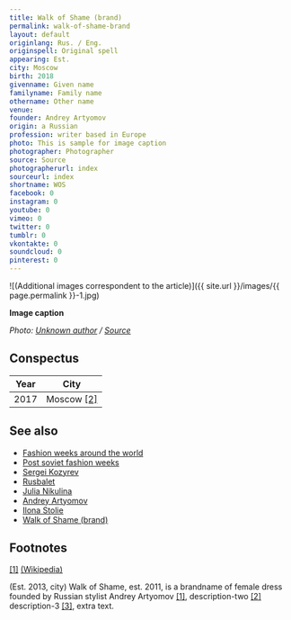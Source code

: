 ```yaml
---
title: Walk of Shame (brand)
permalink: walk-of-shame-brand
layout: default
originlang: Rus. / Eng.
originspell: Original spell
appearing: Est.
city: Moscow
birth: 2018
givenname: Given name
familyname: Family name
othername: Other name
venue:
founder: Andrey Artyomov
origin: a Russian
profession: writer based in Europe
photo: This is sample for image caption
photographer: Photographer
source: Source
photographerurl: index
sourceurl: index
shortname: WOS
facebook: 0
instagram: 0
youtube: 0
vimeo: 0
twitter: 0
tumblr: 0
vkontakte: 0
soundcloud: 0
pinterest: 0
---
```


<!---
To edit top block see
icon "Meta Data"
on right menu
Full edit instructions
indexmod.gq/edit
-->

![(Additional images correspondent to the article)]({{ site.url }}/images/{{ page.permalink }}-1.jpg)

**Image caption**

*Photo: [Unknown author](index) / [Source](index)*

## Сonspectus

|Year|City|
|-|-|
|2017|Moscow <span id="a2">[\[2\]](#f2)</span>|

## See also

+ [Fashion weeks around the world](fashion-weeks-around-the-world)
+ [Post soviet fashion weeks](post-soviet-fashion-weeks)
+ [Sergei Kozyrev](kozyrev-sergei)
+ [Rusbalet](rusbalet)
+ [Julia Nikulina](nikulina-julia)
+ [Andrey Artyomov](artyomov-andrey)
+ [Ilona Stolie](Stolie-Ilona)
+ [Walk of Shame (brand)](walk-of-shame-brand)

## Footnotes

[[1]](#a1) <span id="f1"></span> [(Wikipedia)](index)


(Est. 2013, city) Walk of Shame, est. 2011, is a brandname of female dress founded by Russian stylist Andrey Artyomov <span id="a1">[\[1\]](#f1)</span>, description-two <span id="a2">[\[2\]](#f2)</span> description-3 <span id="a3">[\[3\]](#f3)</span>, extra text.
